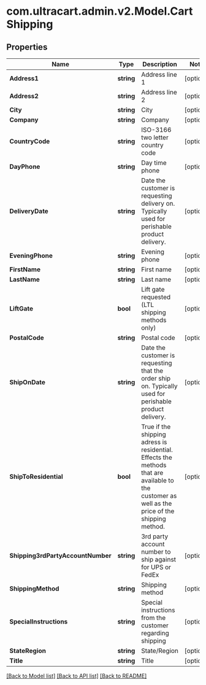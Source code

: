 
# com.ultracart.admin.v2.Model.CartShipping

## Properties

Name | Type | Description | Notes
------------ | ------------- | ------------- | -------------
**Address1** | **string** | Address line 1 | [optional] 
**Address2** | **string** | Address line 2 | [optional] 
**City** | **string** | City | [optional] 
**Company** | **string** | Company | [optional] 
**CountryCode** | **string** | ISO-3166 two letter country code | [optional] 
**DayPhone** | **string** | Day time phone | [optional] 
**DeliveryDate** | **string** | Date the customer is requesting delivery on. Typically used for perishable product delivery. | [optional] 
**EveningPhone** | **string** | Evening phone | [optional] 
**FirstName** | **string** | First name | [optional] 
**LastName** | **string** | Last name | [optional] 
**LiftGate** | **bool** | Lift gate requested (LTL shipping methods only) | [optional] 
**PostalCode** | **string** | Postal code | [optional] 
**ShipOnDate** | **string** | Date the customer is requesting that the order ship on.  Typically used for perishable product delivery. | [optional] 
**ShipToResidential** | **bool** | True if the shipping adress is residential.  Effects the methods that are available to the customer as well as the price of the shipping method. | [optional] 
**Shipping3rdPartyAccountNumber** | **string** | 3rd party account number to ship against for UPS or FedEx | [optional] 
**ShippingMethod** | **string** | Shipping method | [optional] 
**SpecialInstructions** | **string** | Special instructions from the customer regarding shipping | [optional] 
**StateRegion** | **string** | State/Region | [optional] 
**Title** | **string** | Title | [optional] 

[[Back to Model list]](../README.md#documentation-for-models)
[[Back to API list]](../README.md#documentation-for-api-endpoints)
[[Back to README]](../README.md)

